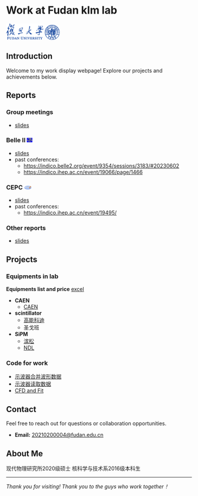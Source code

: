 # Work at Fudan klm lab
<img src="./zhanghy_figs/FDU_logo.png" width=20% />  <img src="./zhanghy_figs/fudan.png" width=8% />

## Introduction
Welcome to my work display webpage! Explore our projects and achievements below. 

## Reports 
### Group meetings
- [slides](http://192.168.31.167/zhanghy/KLMlab/src/branch/main/GroupMeeting)
### Belle II <img src=./zhanghy_figs/Belle2.png width=3% />
- [slides](http://192.168.31.167/zhanghy/KLMlab/src/branch/main/reports_Belle2)  
- past conferences:  
  - <https://indico.belle2.org/event/9354/sessions/3183/#20230602>  
  - <https://indico.ihep.ac.cn/event/19066/page/1466>

### CEPC <img src="./zhanghy_figs/CEPC.png" width=4% />
- [slides](http://192.168.31.167/zhanghy/KLMlab/src/branch/main/reports_CEPC)  
- past conferences:  
  - <https://indico.ihep.ac.cn/event/19495/>  
### Other reports
- [slides](http://192.168.31.167/zhanghy/KLMlab/src/branch/main/other)  

## Projects
### Equipments in lab
**Equipments list and price**  [excel](http://192.168.31.167/zhanghy/KLMlab/src/branch/main/information)
- **CAEN**
  - [CAEN](caen.it)
- **scintillator**
  - [高能科迪](http://www.gaonengkedi.com/)
  - 圣戈班
- **SiPM**
  - [滨松](https://www.hamamatsu.com/us/en/product/optical-sensors/mppc.html)
  - [NDL](http://www.ndl-sipm.net/products.html)
### Code for work
- [示波器合并波形数据](http://192.168.31.167/zhanghy/KLMlab/src/branch/code/other)
- [示波器读取数据](http://192.168.31.167/zhanghy/KLMlab/src/branch/code/other)
- [CFD and Fit](http://192.168.31.167/zhanghy/KLMlab/src/branch/main/code/cfd)

## Contact
Feel free to reach out for questions or collaboration opportunities.
- **Email:** 20210200004@fudan.edu.cn

## About Me  
现代物理研究所2020级硕士
核科学与技术系2016级本科生

---

*Thank you for visiting!*
*Thank you to the guys who work together！*

